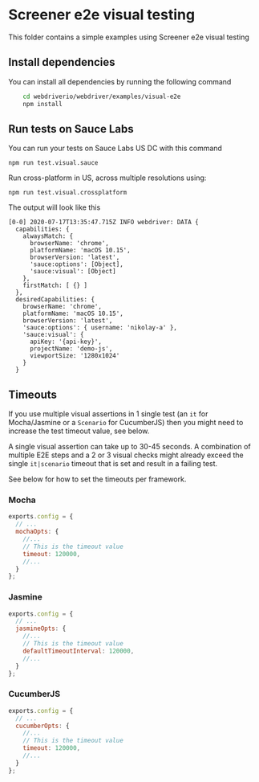 # Screener e2e visual testing
This folder contains a simple examples using Screener e2e visual testing

## Install dependencies
You can install all dependencies by running the following command

```bash
    cd webdriverio/webdriver/examples/visual-e2e
    npm install
```    

## Run tests on Sauce Labs
You can run your tests on Sauce Labs US DC with this command

    npm run test.visual.sauce
    
Run cross-platform in US, across multiple resolutions using:

    npm run test.visual.crossplatform
    
The output will look like this

```log
[0-0] 2020-07-17T13:35:47.715Z INFO webdriver: DATA {
  capabilities: {
    alwaysMatch: {
      browserName: 'chrome',
      platformName: 'macOS 10.15',
      browserVersion: 'latest',
      'sauce:options': [Object],
      'sauce:visual': [Object]
    },
    firstMatch: [ {} ]
  },
  desiredCapabilities: {
    browserName: 'chrome',
    platformName: 'macOS 10.15',
    browserVersion: 'latest',
    'sauce:options': { username: 'nikolay-a' },
    'sauce:visual': {
      apiKey: '{api-key}',
      projectName: 'demo-js',
      viewportSize: '1280x1024'
    }
  } 
```

## Timeouts
If you use multiple visual assertions in 1 single test (an `it` for Mocha/Jasmine or a `Scenario` for CucumberJS) then 
you might need to increase the test timeout value, see below. 

A single visual assertion can take up to 30-45 seconds. A combination of multiple E2E steps and a 2 or 3 visual checks 
might already exceed the single `it|scenario` timeout that is set and result in a failing test.

See below for how to set the timeouts per framework.

### Mocha
```js
exports.config = {
  // ...
  mochaOpts: {
    //...
    // This is the timeout value
    timeout: 120000,
    //...
  }
};
```

### Jasmine
```js
exports.config = {
  // ...
  jasmineOpts: {
    //...
    // This is the timeout value
    defaultTimeoutInterval: 120000,
    //...
  }
};
```

### CucumberJS
```js
exports.config = {
  // ...
  cucumberOpts: {
    //...
    // This is the timeout value
    timeout: 120000,
    //...
  }
};
```
